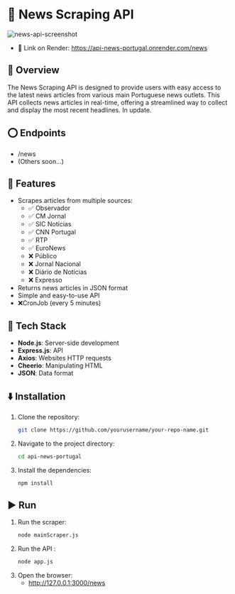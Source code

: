 # :newspaper: News Scraping API
![news-api-screenshot](https://github.com/user-attachments/assets/1a779f73-7700-4e44-abd7-688ed7887f2c)

- :link: Link on Render: https://api-news-portugal.onrender.com/news


## 🔎 Overview

The News Scraping API is designed to provide users with easy access to the latest news articles from various main Portuguese news outlets. This API collects news articles in real-time, offering a streamlined way to collect and display the most recent headlines.
In update.


## ⭕ Endpoints

  - /news
  - (Others soon...)


## :star2: Features

- Scrapes articles from multiple sources:
  - ✅ Observador
  - ✅ CM Jornal
  - ✅ SIC Notícias
  - ✅ CNN Portugal
  - ✅ RTP
  - ✅ EuroNews
  - ❌ Público
  - ❌ Jornal Nacional
  - ❌ Diário de Notícias
  - ❌ Expresso
- Returns news articles in JSON format
- Simple and easy-to-use API
- ❌CronJob (every 5 minutes)


## 🔧 Tech Stack

- **Node.js**: Server-side development
- **Express.js**: API
- **Axios**: Websites HTTP requests
- **Cheerio**: Manipulating HTML
- **JSON**: Data format


## ⬇️ Installation

1. Clone the repository:
   ```bash
   git clone https://github.com/yourusername/your-repo-name.git

2. Navigate to the project directory:
   ```bash
   cd api-news-portugal

3. Install the dependencies:
   ```bash
   npm install


## ▶️ Run

1. Run the scraper:
   ```bash
   node mainScraper.js

2. Run the API   :
   ```bash
   node app.js

2. Open the browser:
   - http://127.0.0.1:3000/news

